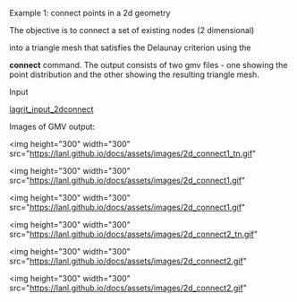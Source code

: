  Example 1: connect points in a 2d geometry

  The objective is to connect a set of existing nodes (2 dimensional)

  into a triangle mesh that satisfies the Delaunay criterion using
  the

  **connect** command.
  The output consists of two gmv files - one showing the point
  distribution and the other showing the resulting triangle mesh.

 Input

 [lagrit\_input\_2dconnect](../lagrit_input_2dconnect)

 Images of GMV output:


<img height="300" width="300" src="https://lanl.github.io/docs/assets/images/2d_connect1_tn.gif"


<img height="300" width="300" src="https://lanl.github.io/docs/assets/images/2d_connect1.gif" 


<img height="300" width="300" src="https://lanl.github.io/docs/assets/images/2d_connect1.gif"   


<img height="300" width="300" src="https://lanl.github.io/docs/assets/images/2d_connect2_tn.gif"


<img height="300" width="300" src="https://lanl.github.io/docs/assets/images/2d_connect2.gif"


<img height="300" width="300" src="https://lanl.github.io/docs/assets/images/2d_connect2.gif"

